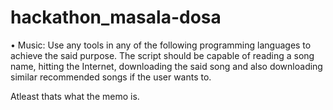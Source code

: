 # hackathon_masala-dosa
•
Music:
Use any tools in any of the following programming languages to achieve the 
said purpose. The script should be capable of reading a song name, hitting 
the Internet, downloading the said song and also downloading similar 
recommended songs if the user wants to.

Atleast thats what the memo is.
